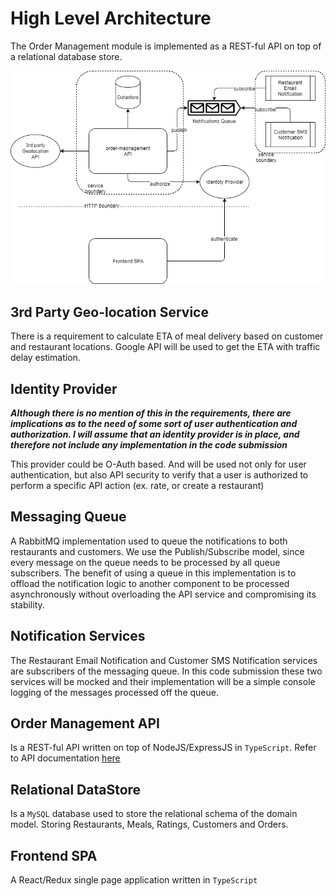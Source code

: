 # High Level Architecture

The Order Management module is implemented as a REST-ful API on top of a relational database store.

![High Level Architecture](high_level_architecture.png "High Level Architecture")

## 3rd Party Geo-location Service
There is a requirement to calculate ETA of meal delivery based on customer and restaurant locations. Google API will be used to get the ETA with traffic delay estimation.

## Identity Provider
***Although there is no mention of this in the requirements, there are implications as to the need of some sort of user authentication and authorization. I will assume that an identity provider is in place, and therefore not include any implementation in the code submission***

This provider could be O-Auth based. And will be used not only for user authentication, but also API security to verify that a user is authorized to perform a specific API action (ex. rate, or create a restaurant)

## Messaging Queue
A RabbitMQ implementation used to queue the notifications to both restaurants and customers. We use the Publish/Subscribe model, since every message on the queue needs to be processed by all queue subscribers. The benefit of using a queue in this implementation is to offload the notification logic to another component to be processed asynchronously without overloading the API service and compromising its stability.

## Notification Services 
The Restaurant Email Notification and Customer SMS Notification services are subscribers of the messaging queue. In this code submission these two services will be mocked and their implementation will be a simple console logging of the messages processed off the queue.

## Order Management API
Is a REST-ful API written on top of NodeJS/ExpressJS in ```TypeScript```. Refer to API documentation [here](rest_api_design.md)

## Relational DataStore
Is a ```MySQL``` database used to store the relational schema of the domain model. Storing Restaurants, Meals, Ratings, Customers and Orders.

## Frontend SPA
A React/Redux single page application written in ```TypeScript```